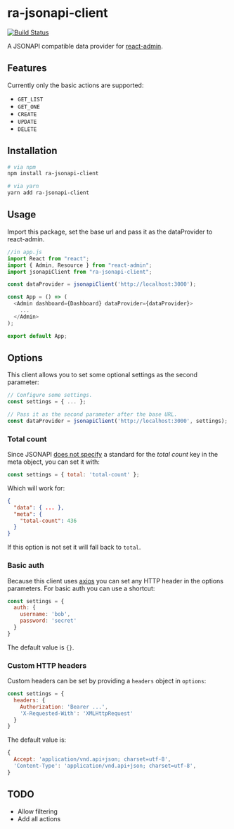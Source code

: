 # ra-jsonapi-client
[![Build Status](https://travis-ci.org/henvo/ra-jsonapi-client.svg?branch=master)](https://travis-ci.org/henvo/ra-jsonapi-client)

A JSONAPI compatible data provider for
[react-admin](https://github.com/marmelab/react-admin).


## Features
Currently only the basic actions are supported:

* `GET_LIST`
* `GET_ONE`
* `CREATE`
* `UPDATE`
* `DELETE`

## Installation

```sh
# via npm
npm install ra-jsonapi-client

# via yarn
yarn add ra-jsonapi-client
```

## Usage

Import this package, set the base url and pass it as the dataProvider to
react-admin.

```javascript
//in app.js
import React from "react";
import { Admin, Resource } from "react-admin";
import jsonapiClient from "ra-jsonapi-client";

const dataProvider = jsonapiClient('http://localhost:3000');

const App = () => (
  <Admin dashboard={Dashboard} dataProvider={dataProvider}>
    ...
  </Admin>
);

export default App;
```

## Options
This client allows you to set some optional settings as the second parameter:

``` javascript
// Configure some settings.
const settings = { ... };

// Pass it as the second parameter after the base URL.
const dataProvider = jsonapiClient('http://localhost:3000', settings);
```

### Total count
Since JSONAPI [does not specify](http://jsonapi.org/examples/#pagination)
a standard for the *total count* key in the meta object, you can set it with:

``` javascript
const settings = { total: 'total-count' };
```

Which will work for:
``` json
{
  "data": { ... },
  "meta": {
    "total-count": 436
  }
}
```
If this option is not set it will fall back to `total`.

### Basic auth
Because this client uses [axios](github.com/axios/axios) you can set
any HTTP header in the options parameters. For basic auth you can use a
shortcut:

``` javascript
const settings = {
  auth: {
    username: 'bob',
    password: 'secret'
  }
}

```

The default value is `{}`.

### Custom HTTP headers
Custom headers can be set by providing a `headers` object in `options`:

``` javascript
const settings = {
  headers: {
    Authorization: 'Bearer ...',
    'X-Requested-With': 'XMLHttpRequest'
  }
}
```
The default value is:
``` javascript
{
  Accept: 'application/vnd.api+json; charset=utf-8',
  'Content-Type': 'application/vnd.api+json; charset=utf-8',
}
```


## TODO

* Allow filtering
* Add all actions
